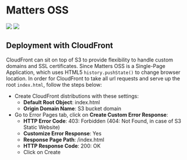 # Matters OSS

![](https://github.com/thematters/matters-oss/workflows/Deployment/badge.svg) ![](https://github.com/thematters/matters-oss/workflows/Create%20Release/badge.svg)

## Deployment with CloudFront

CloudFront can sit on top of S3 to provide flexibility to handle custom domains and SSL certificates. Since Matters OSS is a Single-Page Application, which uses HTML5 `history.pushState()` to change browser location. In order for CloudFront to take all url requests and serve up the root `index.html`, follow the steps below:

- Create CloudFront distributions with these settings:
  - **Default Root Object**: index.html
  - **Origin Domain Name**: S3 bucket domain
- Go to Error Pages tab, click on **Create Custom Error Response**:
  - **HTTP Error Code**: 403: Forbidden (404: Not Found, in case of S3 Static Website)
  - **Customize Error Response**: Yes
  - **Response Page Path**: /index.html
  - **HTTP Response Code**: 200: OK
  - Click on Create
